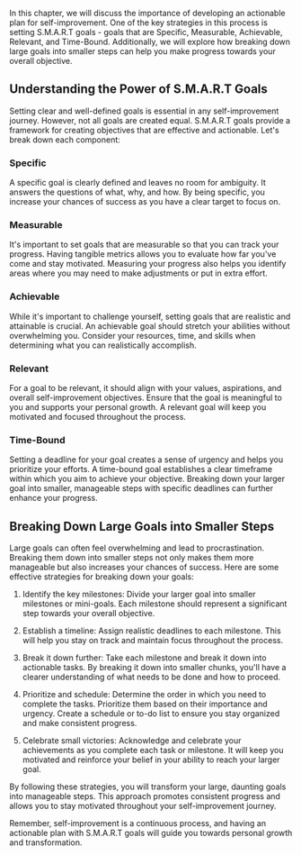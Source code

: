 
In this chapter, we will discuss the importance of developing an actionable plan for self-improvement. One of the key strategies in this process is setting S.M.A.R.T goals - goals that are Specific, Measurable, Achievable, Relevant, and Time-Bound. Additionally, we will explore how breaking down large goals into smaller steps can help you make progress towards your overall objective.

Understanding the Power of S.M.A.R.T Goals
------------------------------------------

Setting clear and well-defined goals is essential in any self-improvement journey. However, not all goals are created equal. S.M.A.R.T goals provide a framework for creating objectives that are effective and actionable. Let's break down each component:

### Specific

A specific goal is clearly defined and leaves no room for ambiguity. It answers the questions of what, why, and how. By being specific, you increase your chances of success as you have a clear target to focus on.

### Measurable

It's important to set goals that are measurable so that you can track your progress. Having tangible metrics allows you to evaluate how far you've come and stay motivated. Measuring your progress also helps you identify areas where you may need to make adjustments or put in extra effort.

### Achievable

While it's important to challenge yourself, setting goals that are realistic and attainable is crucial. An achievable goal should stretch your abilities without overwhelming you. Consider your resources, time, and skills when determining what you can realistically accomplish.

### Relevant

For a goal to be relevant, it should align with your values, aspirations, and overall self-improvement objectives. Ensure that the goal is meaningful to you and supports your personal growth. A relevant goal will keep you motivated and focused throughout the process.

### Time-Bound

Setting a deadline for your goal creates a sense of urgency and helps you prioritize your efforts. A time-bound goal establishes a clear timeframe within which you aim to achieve your objective. Breaking down your larger goal into smaller, manageable steps with specific deadlines can further enhance your progress.

Breaking Down Large Goals into Smaller Steps
--------------------------------------------

Large goals can often feel overwhelming and lead to procrastination. Breaking them down into smaller steps not only makes them more manageable but also increases your chances of success. Here are some effective strategies for breaking down your goals:

1. Identify the key milestones: Divide your larger goal into smaller milestones or mini-goals. Each milestone should represent a significant step towards your overall objective.

2. Establish a timeline: Assign realistic deadlines to each milestone. This will help you stay on track and maintain focus throughout the process.

3. Break it down further: Take each milestone and break it down into actionable tasks. By breaking it down into smaller chunks, you'll have a clearer understanding of what needs to be done and how to proceed.

4. Prioritize and schedule: Determine the order in which you need to complete the tasks. Prioritize them based on their importance and urgency. Create a schedule or to-do list to ensure you stay organized and make consistent progress.

5. Celebrate small victories: Acknowledge and celebrate your achievements as you complete each task or milestone. It will keep you motivated and reinforce your belief in your ability to reach your larger goal.

By following these strategies, you will transform your large, daunting goals into manageable steps. This approach promotes consistent progress and allows you to stay motivated throughout your self-improvement journey.

Remember, self-improvement is a continuous process, and having an actionable plan with S.M.A.R.T goals will guide you towards personal growth and transformation.
